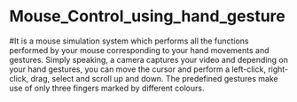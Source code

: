 # Mouse_Control_using_hand_gesture

#It is a mouse simulation system which performs all the functions performed by your mouse corresponding to your hand movements and gestures. Simply speaking, a camera captures your video and depending on your hand gestures, you can move the cursor and perform a left-click, right-click, drag, select and scroll up and down. The predefined gestures make use of only three fingers marked by different colours.
